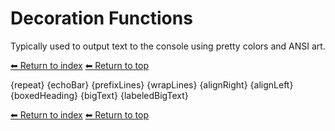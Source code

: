 # Decoration Functions

Typically used to output text to the console using pretty colors and ANSI art.

[⬅ Return to index](index.md)
[⬅ Return to top](../index.md)

{repeat}
{echoBar}
{prefixLines}
{wrapLines}
{alignRight}
{alignLeft}
{boxedHeading}
{bigText}
{labeledBigText}

[⬅ Return to index](index.md)
[⬅ Return to top](../index.md)
